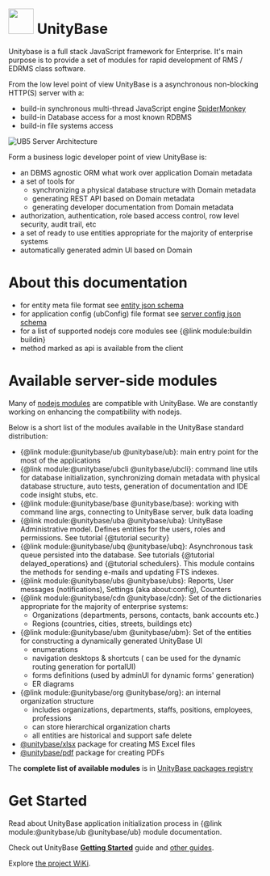 # <a href="https://unitybase.info/"> <img src="/favicon.ico" height="50"/></a> UnityBase

Unitybase is a full stack JavaScript framework for Enterprise. It's main
purpose is to provide a set of modules for rapid development of RMS / EDRMS class software.

From the low level point of view UnityBase is a asynchronous non-blocking HTTP(S) server with a:

 - build-in synchronous multi-thread JavaScript engine [SpiderMonkey](https://developer.mozilla.org/en-US/docs/Mozilla/Projects/SpiderMonkey)
 - build-in Database access for a most known RDBMS
 - build-in file systems access

<img src="img/UB-Server-Architecture-v5.png" alt="UB5 Server Architecture">

Form a business logic developer point of view UnityBase is:
 - an DBMS agnostic ORM what work over application Domain metadata
 - a set of tools for
   - synchronizing a physical database structure with Domain metadata
   - generating REST API based on Domain metadata
   - generating developer documentation from Domain metadata
 - authorization, authentication, role based access control, row level security, audit trail, etc
 - a set of ready to use entities appropriate for the majority of enterprise systems
 - automatically generated admin UI based on Domain

# About this documentation

- for entity meta file format see [entity json schema](/docson/index.html#https://unitybase.info/models/UB/schemas/entity.schema.json)
- for application config (ubConfig) file format see [server config json schema](/docson/index.html#https://unitybase.info/models/UB/schemas/ubConfig.schema.json)
- for a list of supported nodejs core modules see {@link module:buildin buildin}
- method marked as <span class="member-attr api">api</span> is available from the client

# Available server-side modules
Many of [nodejs modules](https://www.npmjs.com) are compatible with UnityBase.
We are constantly working on enhancing the compatibility with nodejs.

Below is a short list of the modules available in the UnityBase standard distribution:

 - {@link module:@unitybase/ub @unitybase/ub}: main entry point for the most of the applications
 - {@link module:@unitybase/ubcli @unitybase/ubcli}: command line utils for database initialization, synchronizing domain metadata with
 physical database structure, auto tests, generation of documentation and IDE code insight stubs, etc.
 - {@link module:@unitybase/base @unitybase/base}: working with command line args, connecting to UnityBase server, bulk data loading
 - {@link module:@unitybase/uba @unitybase/uba}: UnityBase Administrative model. Defines entities for the users, roles and permissions. See tutorial {@tutorial security}
 - {@link module:@unitybase/ubq @unitybase/ubq}: Asynchronous task queue persisted into the database.
  See tutorials {@tutorial delayed_operations} and {@tutorial schedulers}.
  This module contains the methods for sending e-mails and updating FTS indexes.
 - {@link module:@unitybase/ubs @unitybase/ubs}: Reports, User messages (notifications), Settings (aka about:config), Counters
 - {@link module:@unitybase/cdn @unitybase/cdn}: Set of the dictionaries appropriate for the majority of enterprise systems:
   - Organizations (departments, persons, contacts, bank accounts etc.)
   - Regions (countries, cities, streets, buildings etc)
 - {@link module:@unitybase/ubm @unitybase/ubm}: Set of the entities for constructing a dynamically generated UnityBase UI
    - enumerations
    - navigation desktops & shortcuts ( can be used for the dynamic routing generation for portalUI)
    - forms definitions (used by adminUI for dynamic forms' generation)
    - ER diagrams
 - {@link module:@unitybase/org @unitybase/org}: an internal organization structure
    - includes organizations, departments, staffs, positions, employees, professions
    - can store hierarchical organization charts
    - all entities are historical and support safe delete
 - [@unitybase/xlsx](https://registry.unitybase.info/#/detail/@unitybase/xlsx) package for creating MS Excel files
 - [@unitybase/pdf](https://registry.unitybase.info/#/detail/@unitybase/pdf) package for creating PDFs

The **complete list of available modules** is in [UnityBase packages registry](https://registry.unitybase.info)

# Get Started

Read about UnityBase application initialization process in {@link module:@unitybase/ub @unitybase/ub} module documentation.

Check out UnityBase [**Getting Started**](https://git-pub.intecracy.com/unitybase/samples/tree/master/courses/tutorial-v5) guide
and [other guides](https://git-pub.intecracy.com/unitybase/samples).

Explore [the project WiKi](https://git-pub.intecracy.com/unitybase/ubjs/wikis/home).

